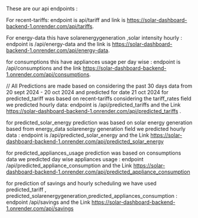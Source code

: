 These are our api endpoints :

For recent-tariffs: endpoint is api/tariff and link is https://solar-dashboard-backend-1.onrender.com/api/tariffs.

For energy-data this have solarenergygeneration ,solar intensity hourly : endpoint is /api/energy-data  and the link is https://solar-dashboard-backend-1.onrender.com/api/energy-data.

for consumptions this have appliances usage per day wise : endpoint is /api/consumptions   and the link https://solar-dashboard-backend-1.onrender.com/api/consumptions.

//  All Predictions are made based on considering the past 30 days data from 20 sept 2024 - 20 oct 2024 and predicted for date 21 oct 2024
for predicted_tariff was based on recent-tariffs considering the tariff_rates field we predicted hourly data:  endpoint is /api/predicted_tariffs  and the Link https://solar-dashboard-backend-1.onrender.com/api/predicted_tariffs .

for predicted_solar_energy prediction was based on solar energy generation based from energy_data solarenergy generation field  we predicted hourly data :   endpoint is /api/predicted_solar_energy  and the Link https://solar-dashboard-backend-1.onrender.com/api/predicted_solar_energy

for predicted_appliances_usage prediction was based on consumptions data we predicted day wise appliances usage : endpoint /api/predicted_appliance_consumption and the Link https://solar-dashboard-backend-1.onrender.com/api/predicted_appliance_consumption

for prediction of savings and hourly scheduling  we have used  predicted_tariff , predicted_solarenergygeneration,predicted_appliances_consumption  :  endpoint /api/savings and the Link https://solar-dashboard-backend-1.onrender.com/api/savings




    

